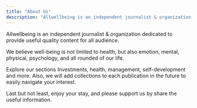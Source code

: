 ```yaml
---
title: "About Us"
description: "Allwellbeing is an independent journalist & organization dedicated to provide useful quality content for all audience."
---
```


Allwellbeing is an independent journalist & organization dedicated to provide useful quality content for all audience. 

We believe well-being is not limited to health, but also emotion, mental, physical, psychology, and all rounded of our life.

Explore our sections Investments, health, management, self-development and more. Also, we will add collections to each publication in the future to easily navigate your interest.

Last but not least, enjoy your stay, and please support us by share the useful information.